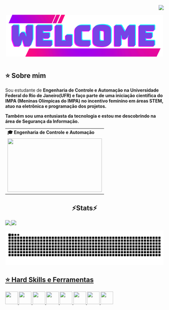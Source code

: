 <img align="right" src="https://komarev.com/ghpvc/?username=andreinaoliveira&color=ff69b4"><br>
<div align="center">
  <a href="https://github.com/Annalu-Sa">
    <img align="center" src="Welcome.png" width="500">
  </a>
</div>
<br>

## ⭐️ Sobre mim

Sou estudante de <b>Engenharia de Controle e Automação<b> na Universidade Federal do Rio de Janeiro(UFR) e faço parte de uma iniciação científica do IMPA (Meninas Olímpicas do IMPA) no incentivo feminino em áreas STEM, atuo na eletrônica e programação dos projetos. 

Também sou uma entusiasta da tecnologia e estou me descobrindo na área de Segurança da Informação.

<div align="center">
  <table>
    <tr>
      <td><b>🎓 Engenharia de Controle e Automação</b></td>
    </tr>
    <tr>
      <td><img src="https://apilgriminnarnia.files.wordpress.com/2018/09/legally-blonde-laptop-e1536078931635.jpg" width="300px" height="170px"></td>
    </tr>
  </table>
</div>




<h2 align="center" >⚡Stats⚡</h2>
<div>
<a href="https://github.com/Annalu-Sa">
<img loading="lazy" height="180em" src="https://github-readme-stats.vercel.app/api/top-langs/?username=Annalu-Sa&layout=compact&langs_count=7&theme=dracula"/>
<img loading="lazy" height="180em" src="https://github-readme-stats.vercel.app/api?username=Annalu-Sa&show_icons=true&theme=dracula&include_all_commits=true&count_private=true"/>
</div>

![Snake animation](https://github.com/Annalu-Sa/Annalu-Sa/blob/output/github-contribution-grid-snake.svg)


## ⭐️ Hard Skills e Ferramentas
<img src="https://cdn.jsdelivr.net/gh/devicons/devicon@latest/icons/latex/latex-original.svg" width="40" height="40"/> 
<img src="https://cdn.jsdelivr.net/gh/devicons/devicon@latest/icons/python/python-original.svg" width="40" height="40"/> 
<img src="https://cdn.jsdelivr.net/gh/devicons/devicon@latest/icons/arduino/arduino-original.svg" width="40" height="40"/> 
<img src="https://cdn.jsdelivr.net/gh/devicons/devicon@latest/icons/vscode/vscode-original.svg" width="40" height="40"/>
<img loading="lazy" src="https://cdn.jsdelivr.net/gh/devicons/devicon/icons/java/java-original.svg" width="40" height="40"/> 
<img loading="lazy" src="https://cdn.jsdelivr.net/gh/devicons/devicon/icons/linux/linux-original.svg" width="40" height="40"/> 
<img src="https://cdn.jsdelivr.net/gh/devicons/devicon@latest/icons/html5/html5-original.svg" width="40" height="40"/> 
<img src="https://cdn.jsdelivr.net/gh/devicons/devicon@latest/icons/javascript/javascript-original.svg" width="40" height="40"/> 

